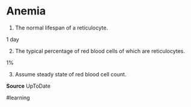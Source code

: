 # Anemia
1. The normal lifespan of a reticulocyte.

1 day

2. The typical percentage of red blood cells of which are reticulocytes.

1%

3. Assume steady state of red blood cell count. 

**Source** UpToDate

#learning
